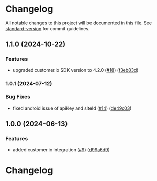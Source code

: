 # Changelog

All notable changes to this project will be documented in this file. See [standard-version](https://github.com/conventional-changelog/standard-version) for commit guidelines.

## 1.1.0 (2024-10-22)


### Features

* upgraded customer.io SDK version to 4.2.0 ([#18](https://github.com/rudderlabs/rudder-integration-customerio-android/issues/18)) ([f3eb83d](https://github.com/rudderlabs/rudder-integration-customerio-android/commit/f3eb83d7b1fe7f88367a1b968537134ac2354009))

### 1.0.1 (2024-07-12)


### Bug Fixes

* fixed android issue of apiKey and siteId ([#14](https://github.com/rudderlabs/rudder-integration-customerio-android/issues/14)) ([de49c03](https://github.com/rudderlabs/rudder-integration-customerio-android/commit/de49c038b645fcefe36895e875671d9c849af3ba))

## 1.0.0 (2024-06-13)


### Features

* added customer.io integration ([#9](https://github.com/rudderlabs/rudder-integration-customerio-android/issues/9)) ([d99a6d9](https://github.com/rudderlabs/rudder-integration-customerio-android/commit/d99a6d90c4de2489d32ef6e51464d1aad2587207))

# Changelog

